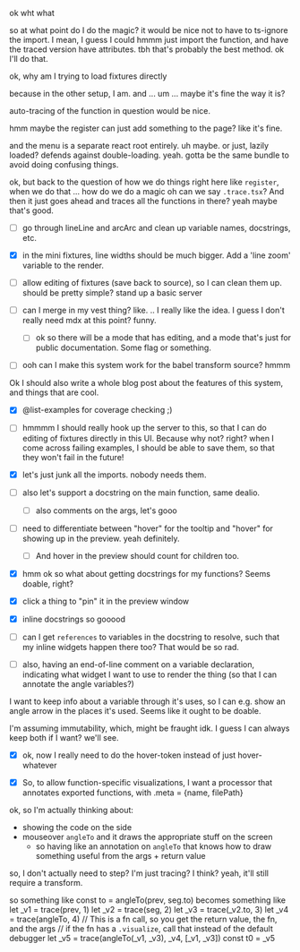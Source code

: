 

ok wht what

so at what point do I do the magic?
it would be nice not to have to
ts-ignore the import.
I mean,
I guess I could hmmm just
import the function,
and have the traced version have attributes.
tbh that's probably the best method.
ok I'll do that.



ok, why am I trying to load fixtures directly

because in the other setup, I am. and ... um ... maybe it's fine the
way it is?





auto-tracing of the function in question would be nice.

hmm maybe the register can just add something to the page? like it's fine.

and the menu is a separate react root entirely.
uh maybe. or just, lazily loaded? defends against double-loading.
yeah. gotta be the same bundle to avoid doing confusing things.

ok, but back to the question of how
we
do things right here
like
`register`, when we do that ... how do we do a magic
oh can we say `.trace.tsx`? And then it just goes ahead and
traces all the functions in there? yeah maybe that's good.




- [ ] go through lineLine and arcArc and clean up variable names, docstrings, etc.
- [x] in the mini fixtures, line widths should be much bigger. Add a 'line zoom' variable to the render.
- [ ] allow editing of fixtures (save back to source), so I can clean them up.
  should be pretty simple? stand up a basic server

- [ ] can I merge in my vest thing? like. .. I really like the idea.
  I guess I don't really need mdx at this point? funny.
  - [ ] ok so there will be a mode that has editing, and a mode that's
    just for public documentation. Some flag or something.
    

- [ ] ooh can I make this system work for the babel transform source? hmmm




Ok I should also write a whole blog post about the features of this system,
and things that are cool.
- [x] @list-examples for coverage checking ;)



- [ ] hmmmm I should really hook up the server to this, so that I can do editing
  of fixtures directly in this UI. Because why not? right? when I come across
  failing examples, I should be able to save them, so that they won't fail
  in the future!



- [x] let's just junk all the imports. nobody needs them.
- [ ] also let's support a docstring on the main function, same dealio.
  - [ ] also comments on the args, let's gooo

- [ ] need to differentiate between "hover" for the tooltip and "hover" for showing up in the preview.
  yeah definitely.
  - [ ] And hover in the preview should count for children too.

- [x] hmm ok so what about getting docstrings for my functions? Seems doable, right?
- [x] click a thing to "pin" it in the preview window
- [x] inline docstrings so gooood
- [ ] can I get `references` to variables in the docstring to resolve, such that
  my inline widgets happen there too? That would be so rad.
- [ ] also, having an end-of-line comment on a variable declaration, indicating
  what widget I want to use to render the thing (so that I can annotate the
  angle variables?)


I want to keep info about a variable through it's uses, so I can e.g. show an angle
arrow in the places it's used. Seems like it ought to be doable.

I'm assuming immutability, which, might be fraught idk.
I guess I can always keep both if I want?
we'll see.



- [x] ok, now I really need to do the hover-token instead of just hover-whatever


- [x] So, to allow function-specific visualizations,
  I want a processor that annotates exported functions, with
  .meta = {name, filePath}










ok, so I'm actually thinking about:
- showing the code on the side
- mouseover `angleTo` and it draws the appropriate stuff on the screen
    - so having like an annotation on `angleTo` that knows how to draw
      something useful from the args + return value

so, I don't actually need to step?
I'm just tracing? I think?
yeah, it'll still require a transform.


so something like
const to = angleTo(prev, seg.to)
becomes something like
let _v1 = trace(prev, 1)
let _v2 = trace(seg, 2)
let _v3 = trace(_v2.to, 3)
let _v4 = trace(angleTo, 4)
// This is a fn call, so you get the return value, the fn, and the args
// if the fn has a `.visualize`, call that instead of the default debugger
let _v5 = trace(angleTo(_v1, _v3), _v4, [_v1, _v3])
const t0 = _v5


